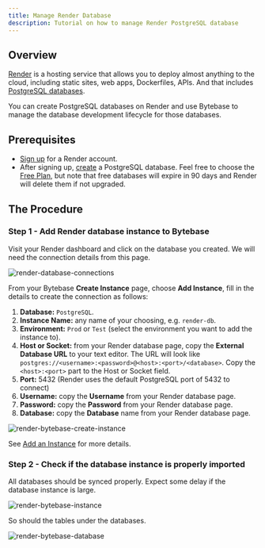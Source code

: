 ```yaml
---
title: Manage Render Database
description: Tutorial on how to manage Render PostgreSQL database
---
```


## Overview

[Render](https://render.com/) is a hosting service that allows you to deploy almost anything to the cloud, including static sites, web apps, Dockerfiles, APIs. And that includes [PostgreSQL databases](https://render.com/docs/databases).

You can create PostgreSQL databases on Render and use Bytebase to manage the database development lifecycle for those databases.

## Prerequisites

- [Sign up](https://dashboard.render.com/) for a Render account.
- After signing up, [create](https://dashboard.render.com/new/database) a PostgreSQL database. Feel free to choose the [Free Plan](https://render.com/docs/free), but note that free databases will expire in 90 days and Render will delete them if not upgraded.

## The Procedure

### Step 1 - Add Render database instance to Bytebase

Visit your Render dashboard and click on the database you created. We will need the connection details from this page.

![render-database-connections](/content/docs/how-to/integrations/render-database-connections.webp)

From your Bytebase **Create Instance** page, choose **Add Instance**, fill in the details to create the connection as follows:

1. **Database:** `PostgreSQL`.
2. **Instance Name:** any name of your choosing, e.g. `render-db`.
3. **Environment:** `Prod` or `Test` (select the environment you want to add the instance to).
4. **Host or Socket:** from your Render database page, copy the **External Database URL** to your text editor. The URL will look like `postgres://<username>:<password>@<host>:<port>/<database>`. Copy the `<host>:<port>` part to the Host or Socket field.
5. **Port:** 5432 (Render uses the default PostgreSQL port of 5432 to connect)
6. **Username:** copy the **Username** from your Render database page.
7. **Password:** copy the **Password** from your Render database page.
8. **Database:** copy the **Database** name from your Render database page.

![render-bytebase-create-instance](/content/docs/how-to/integrations/render-bytebase-create-instance.webp)

See [Add an Instance](/docs/get-started/configure-workspace/add-an-instance) for more details.

### Step 2 - Check if the database instance is properly imported

All databases should be synced properly. Expect some delay if the database instance is large.

![render-bytebase-instance](/content/docs/how-to/integrations/render-bytebase-instance.webp)

So should the tables under the databases.

![render-bytebase-database](/content/docs/how-to/integrations/render-bytebase-database.webp)